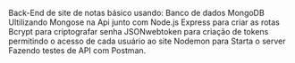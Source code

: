 Back-End de site de notas básico usando: 
Banco de dados MongoDB 
Ultilizando Mongose na Api junto com Node.js
Express para criar as rotas
Bcrypt para criptografar senha
JSONwebtoken para criação de tokens permitindo o acesso de cada usuário ao site
Nodemon para Starta o server
Fazendo testes de API com Postman.
